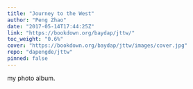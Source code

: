 ```yaml
---
title: "Journey to the West"
author: "Peng Zhao"
date: "2017-05-14T17:44:25Z"
link: "https://bookdown.org/baydap/jttw/"
toc_weight: "0.6%"
cover: "https://bookdown.org/baydap/jttw/images/cover.jpg"
repo: "dapengde/jttw"
pinned: false
---
```


my photo album.
